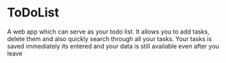 # ToDoList
A web app which can serve as your todo list.
It allows you to add tasks, delete them and also quickly search through all your tasks.
Your tasks is saved immediately its entered and your data is still available even after you leave
